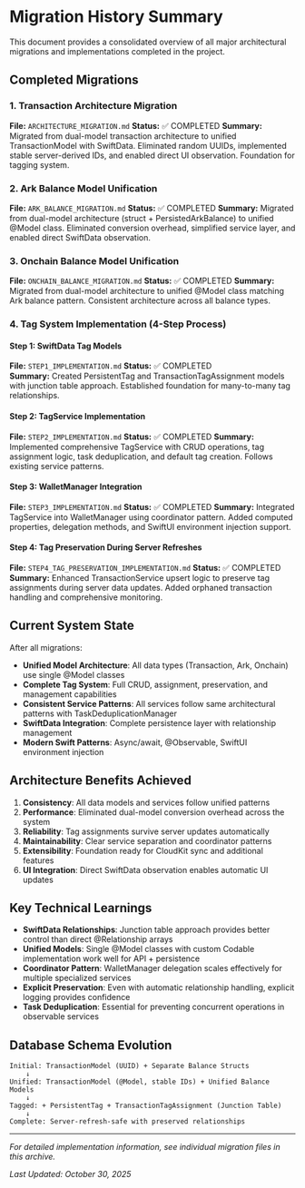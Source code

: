 # Migration History Summary

This document provides a consolidated overview of all major architectural migrations and implementations completed in the project.

## Completed Migrations

### 1. Transaction Architecture Migration
**File:** `ARCHITECTURE_MIGRATION.md`
**Status:** ✅ COMPLETED
**Summary:** Migrated from dual-model transaction architecture to unified TransactionModel with SwiftData. Eliminated random UUIDs, implemented stable server-derived IDs, and enabled direct UI observation. Foundation for tagging system.

### 2. Ark Balance Model Unification  
**File:** `ARK_BALANCE_MIGRATION.md`
**Status:** ✅ COMPLETED
**Summary:** Migrated from dual-model architecture (struct + PersistedArkBalance) to unified @Model class. Eliminated conversion overhead, simplified service layer, and enabled direct SwiftData observation.

### 3. Onchain Balance Model Unification
**File:** `ONCHAIN_BALANCE_MIGRATION.md` 
**Status:** ✅ COMPLETED
**Summary:** Migrated from dual-model architecture to unified @Model class matching Ark balance pattern. Consistent architecture across all balance types.

### 4. Tag System Implementation (4-Step Process)

#### Step 1: SwiftData Tag Models
**File:** `STEP1_IMPLEMENTATION.md`
**Status:** ✅ COMPLETED  
**Summary:** Created PersistentTag and TransactionTagAssignment models with junction table approach. Established foundation for many-to-many tag relationships.

#### Step 2: TagService Implementation
**File:** `STEP2_IMPLEMENTATION.md`
**Status:** ✅ COMPLETED
**Summary:** Implemented comprehensive TagService with CRUD operations, tag assignment logic, task deduplication, and default tag creation. Follows existing service patterns.

#### Step 3: WalletManager Integration
**File:** `STEP3_IMPLEMENTATION.md`
**Status:** ✅ COMPLETED
**Summary:** Integrated TagService into WalletManager using coordinator pattern. Added computed properties, delegation methods, and SwiftUI environment injection support.

#### Step 4: Tag Preservation During Server Refreshes
**File:** `STEP4_TAG_PRESERVATION_IMPLEMENTATION.md`
**Status:** ✅ COMPLETED
**Summary:** Enhanced TransactionService upsert logic to preserve tag assignments during server data updates. Added orphaned transaction handling and comprehensive monitoring.

## Current System State

After all migrations:
- **Unified Model Architecture**: All data types (Transaction, Ark, Onchain) use single @Model classes
- **Complete Tag System**: Full CRUD, assignment, preservation, and management capabilities
- **Consistent Service Patterns**: All services follow same architectural patterns with TaskDeduplicationManager
- **SwiftData Integration**: Complete persistence layer with relationship management
- **Modern Swift Patterns**: Async/await, @Observable, SwiftUI environment injection

## Architecture Benefits Achieved

1. **Consistency**: All data models and services follow unified patterns
2. **Performance**: Eliminated dual-model conversion overhead across the system
3. **Reliability**: Tag assignments survive server updates automatically
4. **Maintainability**: Clear service separation and coordinator patterns
5. **Extensibility**: Foundation ready for CloudKit sync and additional features
6. **UI Integration**: Direct SwiftData observation enables automatic UI updates

## Key Technical Learnings

- **SwiftData Relationships**: Junction table approach provides better control than direct @Relationship arrays
- **Unified Models**: Single @Model classes with custom Codable implementation work well for API + persistence
- **Coordinator Pattern**: WalletManager delegation scales effectively for multiple specialized services
- **Explicit Preservation**: Even with automatic relationship handling, explicit logging provides confidence
- **Task Deduplication**: Essential for preventing concurrent operations in observable services

## Database Schema Evolution

```
Initial: TransactionModel (UUID) + Separate Balance Structs
    ↓
Unified: TransactionModel (@Model, stable IDs) + Unified Balance Models  
    ↓
Tagged: + PersistentTag + TransactionTagAssignment (Junction Table)
    ↓
Complete: Server-refresh-safe with preserved relationships
```

---

*For detailed implementation information, see individual migration files in this archive.*

*Last Updated: October 30, 2025*